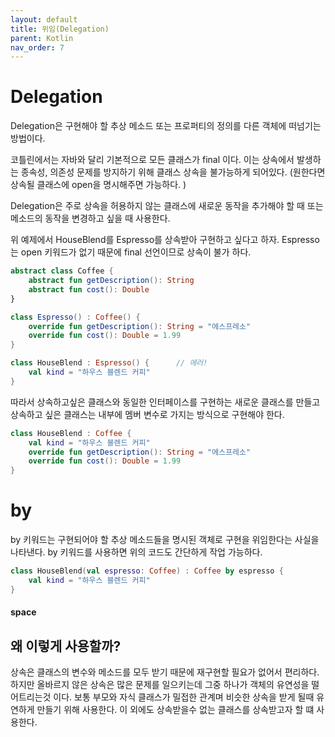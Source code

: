```yaml
---
layout: default
title: 위임(Delegation)
parent: Kotlin
nav_order: 7
---
```


# Delegation
Delegation은 구현해야 할 추상 메소드 또는 프로퍼티의 정의를 다른 객체에 떠넘기는 방법이다.  

코틀린에서는 자바와 달리 기본적으로 모든 클래스가 final 이다.
이는 상속에서 발생하는 종속성, 의존성 문제를 방지하기 위해 클래스 상속을 불가능하게 되어있다. (원한다면 상속될 클래스에 open을 명시해주면 가능하다. ) 

Delegation은 주로 상속을 허용하지 않는 클래스에 새로운 동작을 추가해야 할 때 또는 메소드의 동작을 변경하고 싶을 때 사용한다.  

위 예제에서 HouseBlend를 Espresso를 상속받아 구현하고 싶다고 하자. Espresso는 open 키워드가 없기 때문에 final 선언이므로 상속이 불가 하다.
```kotlin
abstract class Coffee {
    abstract fun getDescription(): String
    abstract fun cost(): Double
}

class Espresso() : Coffee() {
    override fun getDescription(): String = "에스프레소"
    override fun cost(): Double = 1.99
}

class HouseBlend : Espresso() {      // 에러!
    val kind = "하우스 블렌드 커피"
}
```
따라서 상속하고싶은 클래스와 동일한 인터페이스를 구현하는 새로운 클래스를 만들고 상속하고 싶은 클래스는 내부에 멤버 변수로 가지는 방식으로 구현해야 한다.
```kotlin
class HouseBlend : Coffee {
    val kind = "하우스 블렌드 커피"
    override fun getDescription(): String = "에스프레소"
    override fun cost(): Double = 1.99
}
```
# by
by 키워드는 구현되어야 할 추상 메소드들을 명시된 객체로 구현을 위임한다는 사실을 나타낸다. by 키워드를 사용하면 위의 코드도 간단하게 작업 가능하다.
```kotlin
class HouseBlend(val espresso: Coffee) : Coffee by espresso {
    val kind = "하우스 블렌드 커피"
}
```
#### space

## 왜 이렇게 사용할까?
상속은 클래스의 변수와 메소드를 모두 받기 때문에 재구현할 필요가 없어서 편리하다. 하지만 올바르지 않은 상속은 많은 문제를 일으키는데 그중 하나가 객체의 유연성을 떨어트리는것 이다. 보통 부모와 자식 클래스가 밀접한 관계며 비슷한 상속을 받게 될때 유연하게 만들기 위해 사용한다.
이 외에도 상속받을수 없는 클래스를 상속받고자 할 떄 사용한다.